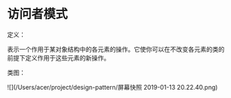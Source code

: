 # 访问者模式

定义：

表示一个作用于某对象结构中的各元素的操作。它使你可以在不改变各元素的类的前提下定义作用于这些元素的新操作。

类图：

![](/Users/acer/project/design-pattern/屏幕快照 2019-01-13 20.22.40.png)

